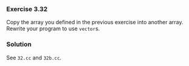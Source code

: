 ### Exercise 3.32

Copy the array you defined in the previous exercise into another array. Rewrite
your program to use `vector`s.

### Solution

See `32.cc` and `32b.cc`.
